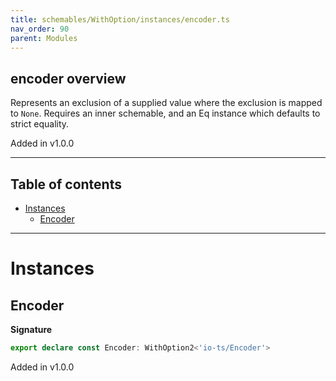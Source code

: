 ```yaml
---
title: schemables/WithOption/instances/encoder.ts
nav_order: 90
parent: Modules
---
```


## encoder overview

Represents an exclusion of a supplied value where the exclusion is mapped to `None`.
Requires an inner schemable, and an Eq instance which defaults to strict equality.

Added in v1.0.0

---

<h2 class="text-delta">Table of contents</h2>

- [Instances](#instances)
  - [Encoder](#encoder)

---

# Instances

## Encoder

**Signature**

```ts
export declare const Encoder: WithOption2<'io-ts/Encoder'>
```

Added in v1.0.0

